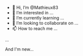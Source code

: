 - 👋 Hi, I’m @Mathieux83
- 👀 I’m interested in ...
- 🌱 I’m currently learning ...
- 💞️ I’m looking to collaborate on ...
- 📫 How to reach me ...


...



And I'm new...

<!---
Mathieux83/Mathieux83 is a ✨ special ✨ repository because its `README.md` (this file) appears on your GitHub profile.
You can click the Preview link to take a look at your changes.
--->
